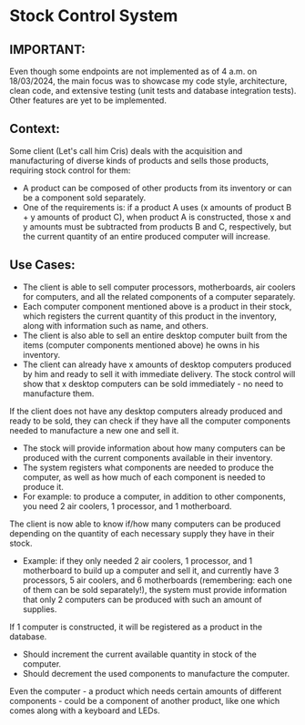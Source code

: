 # Stock Control System

## IMPORTANT: 
Even though some endpoints are not implemented as of 4 a.m. on 18/03/2024, the main focus was to showcase my code style, architecture, clean code, and extensive testing (unit tests and database integration tests). Other features are yet to be implemented.

## Context:
Some client (Let's call him Cris) deals with the acquisition and manufacturing of diverse kinds of products and sells those products, requiring stock control for them:

- A product can be composed of other products from its inventory or can be a component sold separately. 
- One of the requirements is: if a product A uses (x amounts of product B + y amounts of product C), when product A is constructed, those x and y amounts must be subtracted from products B and C, respectively, but the current quantity of an entire produced computer will increase.

## Use Cases:
- The client is able to sell computer processors, motherboards, air coolers for computers, and all the related components of a computer separately.
- Each computer component mentioned above is a product in their stock, which registers the current quantity of this product in the inventory, along with information such as name, and others.
- The client is also able to sell an entire desktop computer built from the items (computer components mentioned above) he owns in his inventory.
- The client can already have x amounts of desktop computers produced by him and ready to sell it with immediate delivery. The stock control will show that x desktop computers can be sold immediately - no need to manufacture them.

If the client does not have any desktop computers already produced and ready to be sold, they can check if they have all the computer components needed to manufacture a new one and sell it.

- The stock will provide information about how many computers can be produced with the current components available in their inventory.
- The system registers what components are needed to produce the computer, as well as how much of each component is needed to produce it.
- For example: to produce a computer, in addition to other components, you need 2 air coolers, 1 processor, and 1 motherboard.

The client is now able to know if/how many computers can be produced depending on the quantity of each necessary supply they have in their stock.
- Example: if they only needed 2 air coolers, 1 processor, and 1 motherboard to build up a computer and sell it, and currently have 3 processors, 5 air coolers, and 6 motherboards (remembering: each one of them can be sold separately!), the system must provide information that only 2 computers can be produced with such an amount of supplies.

If 1 computer is constructed, it will be registered as a product in the database.
- Should increment the current available quantity in stock of the computer.
- Should decrement the used components to manufacture the computer.

Even the computer - a product which needs certain amounts of different components - could be a component of another product, like one which comes along with a keyboard and LEDs.
